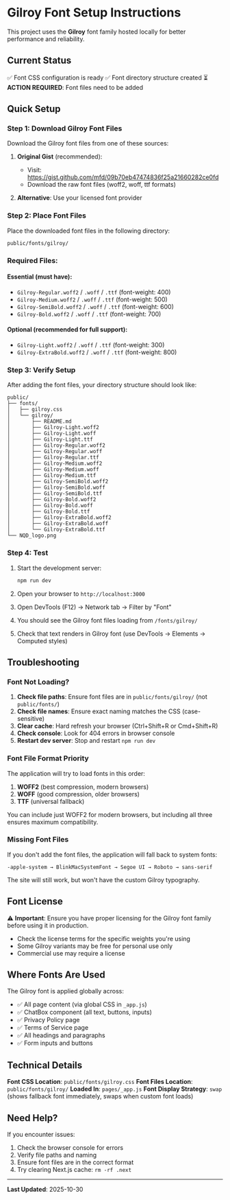 # Gilroy Font Setup Instructions

This project uses the **Gilroy** font family hosted locally for better performance and reliability.

## Current Status

✅ Font CSS configuration is ready
✅ Font directory structure created
⏳ **ACTION REQUIRED**: Font files need to be added

## Quick Setup

### Step 1: Download Gilroy Font Files

Download the Gilroy font files from one of these sources:

1. **Original Gist** (recommended):
   - Visit: https://gist.github.com/mfd/09b70eb47474836f25a21660282ce0fd
   - Download the raw font files (woff2, woff, ttf formats)

2. **Alternative**: Use your licensed font provider

### Step 2: Place Font Files

Place the downloaded font files in the following directory:
```
public/fonts/gilroy/
```

### Required Files:

#### Essential (must have):
- `Gilroy-Regular.woff2` / `.woff` / `.ttf` (font-weight: 400)
- `Gilroy-Medium.woff2` / `.woff` / `.ttf` (font-weight: 500)
- `Gilroy-SemiBold.woff2` / `.woff` / `.ttf` (font-weight: 600)
- `Gilroy-Bold.woff2` / `.woff` / `.ttf` (font-weight: 700)

#### Optional (recommended for full support):
- `Gilroy-Light.woff2` / `.woff` / `.ttf` (font-weight: 300)
- `Gilroy-ExtraBold.woff2` / `.woff` / `.ttf` (font-weight: 800)

### Step 3: Verify Setup

After adding the font files, your directory structure should look like:

```
public/
├── fonts/
│   ├── gilroy.css
│   └── gilroy/
│       ├── README.md
│       ├── Gilroy-Light.woff2
│       ├── Gilroy-Light.woff
│       ├── Gilroy-Light.ttf
│       ├── Gilroy-Regular.woff2
│       ├── Gilroy-Regular.woff
│       ├── Gilroy-Regular.ttf
│       ├── Gilroy-Medium.woff2
│       ├── Gilroy-Medium.woff
│       ├── Gilroy-Medium.ttf
│       ├── Gilroy-SemiBold.woff2
│       ├── Gilroy-SemiBold.woff
│       ├── Gilroy-SemiBold.ttf
│       ├── Gilroy-Bold.woff2
│       ├── Gilroy-Bold.woff
│       ├── Gilroy-Bold.ttf
│       ├── Gilroy-ExtraBold.woff2
│       ├── Gilroy-ExtraBold.woff
│       └── Gilroy-ExtraBold.ttf
└── NQD_logo.png
```

### Step 4: Test

1. Start the development server:
   ```bash
   npm run dev
   ```

2. Open your browser to `http://localhost:3000`

3. Open DevTools (F12) → Network tab → Filter by "Font"

4. You should see the Gilroy font files loading from `/fonts/gilroy/`

5. Check that text renders in Gilroy font (use DevTools → Elements → Computed styles)

## Troubleshooting

### Font Not Loading?

1. **Check file paths**: Ensure font files are in `public/fonts/gilroy/` (not `public/fonts/`)
2. **Check file names**: Ensure exact naming matches the CSS (case-sensitive)
3. **Clear cache**: Hard refresh your browser (Ctrl+Shift+R or Cmd+Shift+R)
4. **Check console**: Look for 404 errors in browser console
5. **Restart dev server**: Stop and restart `npm run dev`

### Font File Format Priority

The application will try to load fonts in this order:
1. **WOFF2** (best compression, modern browsers)
2. **WOFF** (good compression, older browsers)
3. **TTF** (universal fallback)

You can include just WOFF2 for modern browsers, but including all three ensures maximum compatibility.

### Missing Font Files

If you don't add the font files, the application will fall back to system fonts:
```
-apple-system → BlinkMacSystemFont → Segoe UI → Roboto → sans-serif
```

The site will still work, but won't have the custom Gilroy typography.

## Font License

⚠️ **Important**: Ensure you have proper licensing for the Gilroy font family before using it in production.

- Check the license terms for the specific weights you're using
- Some Gilroy variants may be free for personal use only
- Commercial use may require a license

## Where Fonts Are Used

The Gilroy font is applied globally across:

- ✅ All page content (via global CSS in `_app.js`)
- ✅ ChatBox component (all text, buttons, inputs)
- ✅ Privacy Policy page
- ✅ Terms of Service page
- ✅ All headings and paragraphs
- ✅ Form inputs and buttons

## Technical Details

**Font CSS Location**: `public/fonts/gilroy.css`
**Font Files Location**: `public/fonts/gilroy/`
**Loaded In**: `pages/_app.js`
**Font Display Strategy**: `swap` (shows fallback font immediately, swaps when custom font loads)

## Need Help?

If you encounter issues:
1. Check the browser console for errors
2. Verify file paths and naming
3. Ensure font files are in the correct format
4. Try clearing Next.js cache: `rm -rf .next`

---

**Last Updated**: 2025-10-30
